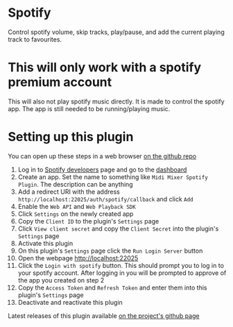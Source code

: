 # Spotify

Control spotify volume, skip tracks, play/pause, and add the current playing track to favourites.

# This will only work with a spotify premium account

This will also not play spotify music directly. It is made to control the spotify app. The app is still needed to be running/playing music.

# Setting up this plugin

You can open up these steps in a web browser [on the github repo](https://github.com/Jaggernaut555/midi-mixer-spotify/blob/main/README.md#setting-up-this-plugin)

1. Log in to [Spotify developers](https://developer.spotify.com/) page and go to the [dashboard](https://developer.spotify.com/dashboard/)
2. Create an app. Set the name to something like `Midi Mixer Spotify Plugin`. The description can be anything
3. Add a redirect URI with the address `http://localhost:22025/auth/spotify/callback` and click `Add`
4. Enable the `Web API` and `Web Playback SDK` 
5. Click `Settings` on the newly created app
6. Copy the `Client ID` to the plugin's `Settings` page
7. Click `View client secret` and copy the `Client Secret` into the plugin's `Settings` page
8. Activate this plugin
9. On this plugin's `Settings` page click the `Run Login Server` button
10. Open the webpage [http://localhost:22025](http://localhost:22025)
11. Click the `Login with spotify` button. This should prompt you to log in to your spotify account. After logging in you will be prompted to approve of the app you created on step 2
12. Copy the `Access Token` and `Refresh Token` and enter them into this plugin's `Settings` page
13. Deactivate and reactivate this plugin


Latest releases of this plugin available [on the project's github page](https://github.com/Jaggernaut555/midi-mixer-spotify/releases/latest)
